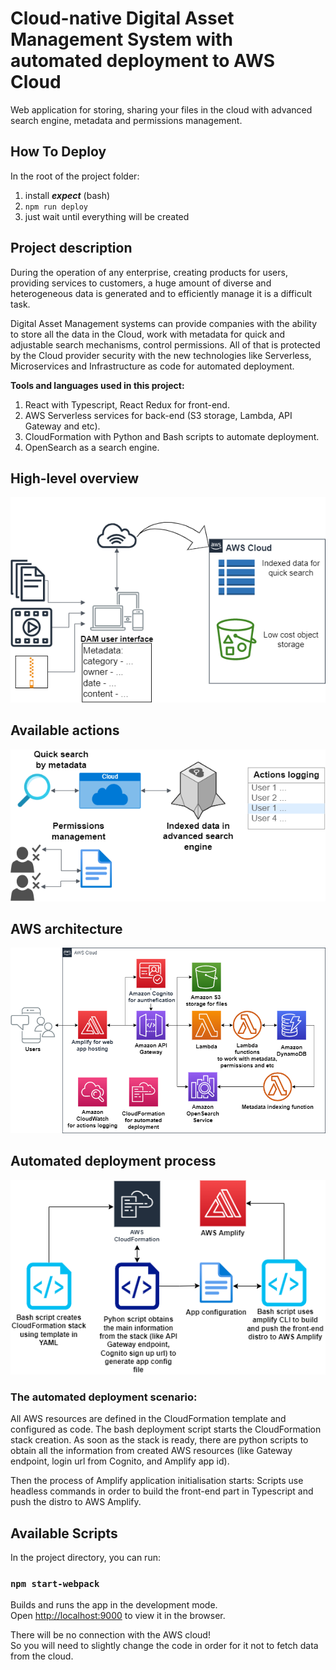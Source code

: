 # Cloud-native Digital Asset Management System with automated deployment to AWS Cloud
Web application for storing, sharing your files in the cloud with advanced search engine, metadata and permissions management.

## How To Deploy

In the root of the project folder:
1) install ***expect*** (bash)
2) `npm run deploy`
3) just wait until everything will be created

## Project description
During the operation of any enterprise, creating products for users, providing services to customers, a huge amount of diverse and heterogeneous data is generated and to efficiently manage it is a difficult task.

Digital Asset Management systems can provide companies with the ability to store all the data in the Cloud, work with metadata for quick and adjustable search mechanisms, control permissions. All of that is protected by the Cloud provider security with the new technologies like Serverless, Microservices and Infrastructure as code for automated deployment.

**Tools and languages used in this project:**
1. React with Typescript, React Redux for front-end.
2. AWS Serverless services for back-end (S3 storage, Lambda, API Gateway and etc).
3. CloudFormation with Python and Bash scripts to automate deployment.
4. OpenSearch as a search engine.

## **High-level overview**
![](META/assets/readmeImages/HighLevelArch.png)

## **Available actions**
![](META/assets/readmeImages/AvailableActions.png)

## **AWS architecture**
![](META/assets/readmeImages/AwsArchitecture.png)

## **Automated deployment process**
![](META/assets/readmeImages/AutomatedDeployment.png)

### The automated deployment scenario:

All AWS resources are defined in the CloudFormation template and configured as code.
The bash deployment script starts the CloudFormation stack creation.
As soon as the stack is ready, there are python scripts to obtain all the information from created AWS resources (like Gateway endpoint, login url from Cognito, and Amplify app id).

Then the process of Amplify application initialisation starts:
Scripts use headless commands in order to build the front-end part in Typescript and push the distro to AWS Amplify.





## Available Scripts

In the project directory, you can run:

### `npm start-webpack`

Builds and runs the app in the development mode.\
Open [http://localhost:9000](http://localhost:9000) to view it in the browser.

There will be no connection with the AWS cloud!\
So you will need to slightly change the code in order for it not to fetch data from the cloud.
